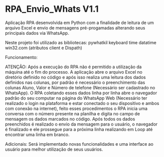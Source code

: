 # RPA_Envio_Whats V1.1

Aplicação RPA desenvolvida em Python com a finalidade de leitura de um arquivo Excel e envio de mensagens pré-progamadas alterando seus principais dados via WhatsApp.

Neste projeto foi utilizado as bibliotecas: 
pywhatkil
keyboard
time 
datatime
win32.com (atributos client e Dispath)

Funcionamento: 

ATENÇÂO: Após a execução do RPA não é permitido a utilização da máquina até o fim do processo.
A aplicação abre o arquivo Excel no diretório definido no código e após isso realiza uma leitura dos dados definidos nas colunas, por padrão é necessário o preenchimento das colunas Aluno, Valor e Número de telefone (Necessário ser cadastrado no WhatsApp).
O RPA coletando esses dados linha por linha abre o navegador padrão do seu computar na página do WhatsApp Web (Necessário ter realizado o login na plataforma e estar conectado o seu dispositivo e ambos com conexão na internet), feito esses procedimentos o RPA inicia uma conversa com o número presente na planilha e digita no campo de mensagem os dados marcados no código. Após todos os dados preenchidos é realizado o envio da mensagem para o usuário, o navegador é finalizado e ele prossegue para a próxima linha realizando em Loop até encontrar uma linha em branco. 

Adicionais:
Será implementado novas funcionalidades e uma interface ao usuário para melhor utilização de seus usuários. 
